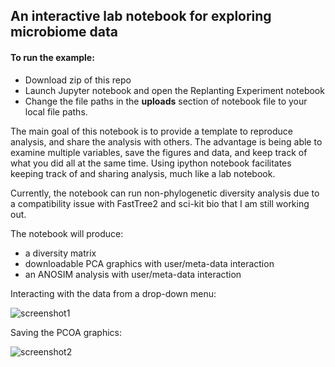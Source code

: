 ## An interactive lab notebook for exploring microbiome data

#### To run the example:
* Download zip of this repo
* Launch Jupyter notebook and open the Replanting Experiment notebook
* Change the file paths in the **uploads** section of notebook file to your local file paths.

The main goal of this notebook is to provide a template to reproduce analysis, and share the analysis with others. The advantage is being able to examine multiple variables, save the figures and data, and keep track of what you did all at the same time. Using ipython notebook facilitates keeping track of and sharing analysis, much like a lab notebook.

Currently, the notebook can run non-phylogenetic diversity analysis due to a compatibility issue with FastTree2 and sci-kit bio that I am still working out.

The notebook will produce:
* a diversity matrix
* downloadable PCA graphics with user/meta-data interaction
* an ANOSIM analysis with user/meta-data interaction

Interacting with the data from a drop-down menu:

![screenshot1][1]

Saving the PCOA graphics:

![screenshot2][2]


[1]: https://cloud.githubusercontent.com/assets/16652933/15034616/0651e16c-123d-11e6-814b-f74e5cbe8f25.png

[2]:
https://cloud.githubusercontent.com/assets/16652933/15034615/0651504e-123d-11e6-9e00-5ef37b9c3c09.png
